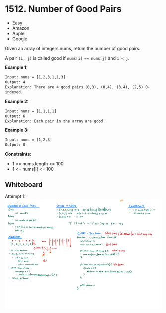 # 1512. Number of Good Pairs
- Easy
- Amazon
- Apple
- Google

Given an array of integers nums, return the number of good pairs.

A pair `(i, j)` is called good if `nums[i] == nums[j]` and `i < j`.

**Example 1:**
```
Input: nums = [1,2,3,1,1,3]
Output: 4
Explanation: There are 4 good pairs (0,3), (0,4), (3,4), (2,5) 0-indexed.
```

**Example 2:**
```
Input: nums = [1,1,1,1]
Output: 6
Explanation: Each pair in the array are good.
```

**Example 3:**
```
Input: nums = [1,2,3]
Output: 0
```

**Constraints:**
- 1 <= nums.length <= 100
- 1 <= nums[i] <= 100

## Whiteboard
Attempt 1:
![Whiteboard Image 01][whiteboard-image-01]

<!-- Refs -->
[whiteboard-image-01]: ./whiteboard-01.jpg
